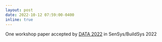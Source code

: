 ```yaml
---
layout: post
date: 2022-10-12 07:59:00-0400
inline: true
---
```


One workshop paper accepted by <a href="https://data-workshop.github.io/DATA2022/" target="_blank" rel="noopener noreferrer"> DATA 2022</a> in SenSys/BuildSys 2022